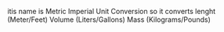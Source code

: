 itis name is Metric Imperial Unit Conversion
so it converts lenght  (Meter/Feet) 
Volume (Liters/Gallons) 
Mass (Kilograms/Pounds)
